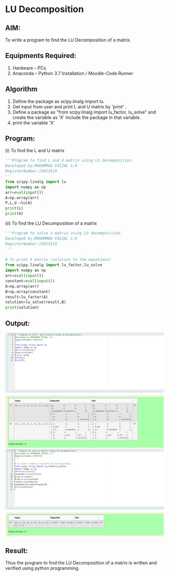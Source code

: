 # LU Decomposition 

## AIM:
To write a program to find the LU Decomposition of a matrix.

## Equipments Required:
1. Hardware – PCs
2. Anaconda – Python 3.7 Installation / Moodle-Code Runner

## Algorithm
1. Define the package as scipy.linalg import lu.
2. Get input from user and print L and U matrix by 'print' .
3. Define a package as "from scipy.linalg import lu_factor, lu_solve" and create the variable as 'X' include the package in that variable.
4. print the variable 'X'

## Program:
(i) To find the L and U matrix
```py
'''Program to find L and U matrix using LU decomposition.
Developed by:MOHAMMAD FAIZAL S.K 
RegisterNumber:23013519 
'''
from scipy.linalg import lu
import numpy as np
arr=eval(input())
A=np.array(arr)
P,L,U =lu(A)
print(L)
print(U)
```
(ii) To find the LU Decomposition of a matrix
```py
'''Program to solve a matrix using LU decomposition.
Developed by:MOHAMMAD FAIZAL S.K
RegisterNumber:23013519
'''

# To print X matrix (solution to the equations)
from scipy.linalg import lu_factor,lu_solve
import numpy as np
arr=eval(input())
constant=eval(input())
A=np.array(arr)
B=np.array(constant)
result=lu_factor(A)
solution=lu_solve(result,B)
print(solution)

```

## Output:
![](output1.png)
![](output2.png)


## Result:
Thus the program to find the LU Decomposition of a matrix is written and verified using python programming.

